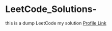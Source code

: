 # LeetCode_Solutions-
this is a dump LeetCode my solution [Profile Link](https://leetcode.com/MhmdSyd/)


